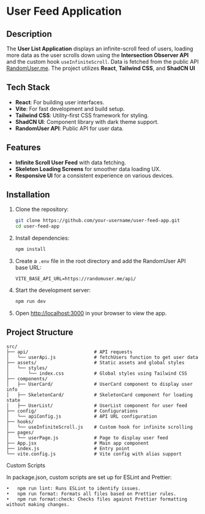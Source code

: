 # User Feed Application

## Description

The **User List Application** displays an infinite-scroll feed of users, loading more data as the user scrolls down using the **Intersection Observer API** and the custom hook `useInfiniteScroll`. Data is fetched from the public API [RandomUser.me](https://randomuser.me). The project utilizes **React**, **Tailwind CSS**, and **ShadCN UI**

## Tech Stack

-   **React**: For building user interfaces.
-   **Vite**: For fast development and build setup.
-   **Tailwind CSS**: Utility-first CSS framework for styling.
-   **ShadCN UI**: Component library with dark theme support.
-   **RandomUser API**: Public API for user data.

## Features

-   **Infinite Scroll User Feed** with data fetching.
-   **Skeleton Loading Screens** for smoother data loading UX.
-   **Responsive UI** for a consistent experience on various devices.

## Installation

1. Clone the repository:

    ```bash
    git clone https://github.com/your-username/user-feed-app.git
    cd user-feed-app
    ```

2. Install dependencies:

    ```bash
    npm install
    ```

3. Create a `.env` file in the root directory and add the RandomUser API base URL:

    ```env
    VITE_BASE_API_URL=https://randomuser.me/api/
    ```

4. Start the development server:

    ```bash
    npm run dev
    ```

5. Open [http://localhost:3000](http://localhost:3000) in your browser to view the app.

## Project Structure

```plaintext
src/
├── api/                        # API requests
│   └── userApi.js              # fetchUsers function to get user data
├── assets/                     # Static assets and global styles
│   └── styles/
│       └── index.css           # Global styles using Tailwind CSS
├── components/
│   ├── UserCard/               # UserCard component to display user info
│   ├── SkeletonCard/           # SkeletonCard component for loading state
│   ├── UserList/               # UserList component for user feed
├── config/                     # Configurations
│   └── apiConfig.js            # API URL configuration
├── hooks/
│   └── useInfiniteScroll.js    # Custom hook for infinite scrolling
├── pages/
│   └── userPage.js             # Page to display user feed
├── App.jsx                     # Main app component
├── index.js                    # Entry point
└── vite.config.js              # Vite config with alias support
```

Custom Scripts

In package.json, custom scripts are set up for ESLint and Prettier:

    •	npm run lint: Runs ESLint to identify issues.
    •	npm run format: Formats all files based on Prettier rules.
    •	npm run format:check: Checks files against Prettier formatting without making changes.
